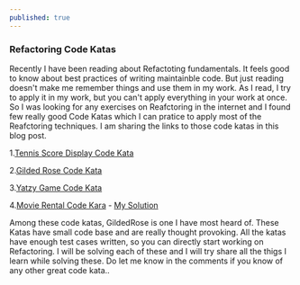 ```yaml
---
published: true
---
```

### Refactoring Code Katas

Recently I have been reading about Refactoting fundamentals. It feels good to know about best practices of writing maintainble code. But just reading doesn't make me remember things and use them in my work. As I read, I try to apply it in my work, but you can't apply everything in your work at once. So I was looking for any exercises on Reafctoring in the internet and I found few really good Code Katas which I can pratice to apply most of the Reafctoring techniques. I am sharing the links to those code katas in this blog post.

1.[Tennis Score Display Code Kata](https://github.com/emilybache/Tennis-Refactoring-Kata)

2.[Gilded Rose Code Kata](https://github.com/emilybache/GildedRose-Refactoring-Kata)

3.[Yatzy Game Code Kata](https://github.com/emilybache/Yatzy-Refactoring-Kata)

4.[Movie Rental Code Kara](https://github.com/toolbear/refactoring-kata-java) - [My Solution](https://github.com/madhu-shankar/RefactoringCodeKataSolutions)

Among these code katas, GildedRose is one I have most heard of. These Katas have small code base and are really thought provoking. All the katas have enough test cases written, so you can directly start working on Refactoring. I will be solving each of these and I will try share all the thigs I learn while solving these. Do let me know in the comments if you know of any other great code kata..
